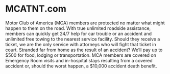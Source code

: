 # MCATNT.com
Motor Club of America (MCA) members are protected no matter what might happen to them on the road. With true unlimited roadside assistance, members can quickly get 24/7 help for car trouble or an accident and unlimited free towing to the nearest service facility. Should they receive a ticket, we are the only service with attorneys who will fight that ticket in court. Stranded far from home as the result of an accident? We’ll pay up to $500 for food, lodging or transportation.  MCA members are covered on Emergency Room visits and in-hospital stays resulting from a covered accident or, should the worst happen, a $10,000 accident death benefit.
